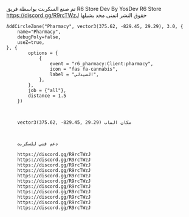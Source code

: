تم صنع السكربت بواسطة فريق R6 Store 
Dev By YosDev
R6 Store 
https://discord.gg/R9rcTWzJ
حقوق النشر اتمنى محد يشيلها


<!-- qb-targetضيف هذا في ملف ال -->
    AddCircleZone("Pharmacy", vector3(375.62, -829.45, 29.29), 3.0, {   
        name="Pharmacy",
        debugPoly=false,
        useZ=true,
    }, {
            options = {
                {
                    event = "r6_pharmacy:Client:pharmacy",
                    icon = "fas fa-cannabis",
                    label = "الصيدلي",
                },
            },
            job = {"all"},
            distance = 1.5
        })



        vector3(375.62, -829.45, 29.29) مكان الماب 



        دعم فني للسكربت 

        https://discord.gg/R9rcTWzJ
        https://discord.gg/R9rcTWzJ
        https://discord.gg/R9rcTWzJ
        https://discord.gg/R9rcTWzJ
        https://discord.gg/R9rcTWzJ
        https://discord.gg/R9rcTWzJ
        https://discord.gg/R9rcTWzJ
        https://discord.gg/R9rcTWzJ
        https://discord.gg/R9rcTWzJ
        https://discord.gg/R9rcTWzJ
        https://discord.gg/R9rcTWzJ
        